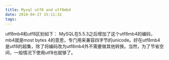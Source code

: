 ```yaml
---
title: Mysql utf8 and utf8mb4
date: 2018-04-27 15:11:32
tags:
---
```


utf8mb4和utf8区别如下：
MySQL在5.5.3之后增加了这个utf8mb4的编码，mb4就是most bytes 4的意思，专门用来兼容四字节的unicode。好在utf8mb4是utf8的超集，除了将编码改为utf8mb4外不需要做其他转换。当然，为了节省空间，一般情况下使用utf8也就够了。